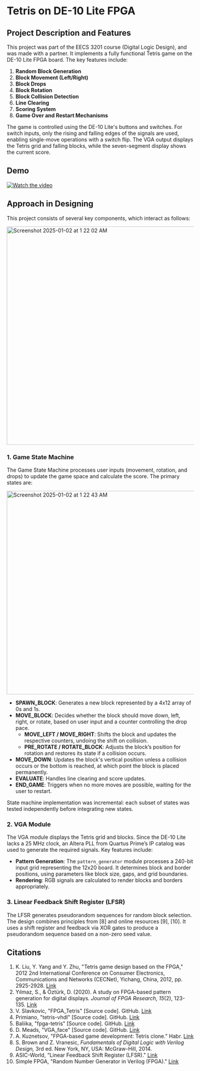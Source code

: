 # Tetris on DE-10 Lite FPGA

## Project Description and Features
This project was part of the EECS 3201 course (Digital Logic Design), and was made with a partner. It implements a fully functional Tetris game on the DE-10 Lite FPGA board. The key features include:

1. **Random Block Generation**
2. **Block Movement (Left/Right)**
3. **Block Drops**
4. **Block Rotation**
5. **Block Collision Detection**
6. **Line Clearing**
7. **Scoring System**
8. **Game Over and Restart Mechanisms**

The game is controlled using the DE-10 Lite's buttons and switches. For switch inputs, only the rising and falling edges of the signals are used, enabling single-move operations with a switch flip. The VGA output displays the Tetris grid and falling blocks, while the seven-segment display shows the current score.

## Demo
[![Watch the video](https://img.youtube.com/vi/ecJROBGXYag/maxresdefault.jpg)](https://www.youtube.com/watch?v=ecJROBGXYag)

## Approach in Designing
This project consists of several key components, which interact as follows:

<img width="588" alt="Screenshot 2025-01-02 at 1 22 02 AM" src="https://github.com/user-attachments/assets/f58947c5-34a7-4de3-a96a-086cc5b900d9" />

### 1. Game State Machine
The Game State Machine processes user inputs (movement, rotation, and drops) to update the game space and calculate the score. The primary states are:

<img width="548" alt="Screenshot 2025-01-02 at 1 22 43 AM" src="https://github.com/user-attachments/assets/c49a357c-14ff-4322-8a33-fea1f7df0066" />

- **SPAWN_BLOCK**: Generates a new block represented by a 4x12 array of 0s and 1s.
- **MOVE_BLOCK**: Decides whether the block should move down, left, right, or rotate, based on user input and a counter controlling the drop pace.
  - **MOVE_LEFT / MOVE_RIGHT**: Shifts the block and updates the respective counters, undoing the shift on collision.
  - **PRE_ROTATE / ROTATE_BLOCK**: Adjusts the block’s position for rotation and restores its state if a collision occurs.
- **MOVE_DOWN**: Updates the block's vertical position unless a collision occurs or the bottom is reached, at which point the block is placed permanently.
- **EVALUATE**: Handles line clearing and score updates.
- **END_GAME**: Triggers when no more moves are possible, waiting for the user to restart.

State machine implementation was incremental: each subset of states was tested independently before integrating new states.

### 2. VGA Module
The VGA module displays the Tetris grid and blocks. Since the DE-10 Lite lacks a 25 MHz clock, an Altera PLL from Quartus Prime’s IP catalog was used to generate the required signals. Key features include:

- **Pattern Generation**: The `pattern_generator` module processes a 240-bit input grid representing the 12x20 board. It determines block and border positions, using parameters like block size, gaps, and grid boundaries.
- **Rendering**: RGB signals are calculated to render blocks and borders appropriately.

### 3. Linear Feedback Shift Register (LFSR)
The LFSR generates pseudorandom sequences for random block selection. The design combines principles from [8] and online resources [9], [10]. It uses a shift register and feedback via XOR gates to produce a pseudorandom sequence based on a non-zero seed value.

## Citations
1. K. Liu, Y. Yang and Y. Zhu, "Tetris game design based on the FPGA," 2012 2nd International Conference on Consumer Electronics, Communications and Networks (CECNet), Yichang, China, 2012, pp. 2925-2928. [Link](https://doi.org/10.1109/CECNet.2012.6202213)
2. Yılmaz, S., & Öztürk, D. (2020). A study on FPGA-based pattern generation for digital displays. *Journal of FPGA Research, 15*(2), 123-135. [Link](https://doi.org/10.1016/j.fpga.2020.02.003)
3. V. Slavkovic, "FPGA_Tetris" [Source code]. GitHub. [Link](https://github.com/ViktorSlavkovic/FPGA_Tetris)
4. Primiano, "tetris-vhdl" [Source code]. GitHub. [Link](https://github.com/primiano/tetris-vhdl)
5. Baliika, "fpga-tetris" [Source code]. GitHub. [Link](https://github.com/baliika/fpga-tetris/tree/main)
6. D. Meads, "VGA_face" [Source code]. GitHub. [Link](https://github.com/dominic-meads/Quartus-Projects/tree/main/VGA_face)
7. A. Kuznetsov, "FPGA-based game development: Tetris clone." Habr. [Link](https://habr.com/en/articles/707224/)
8. S. Brown and Z. Vranesic, *Fundamentals of Digital Logic with Verilog Design,* 3rd ed. New York, NY, USA: McGraw-Hill, 2014.
9. ASIC-World, "Linear Feedback Shift Register (LFSR)." [Link](https://www.asic-world.com/examples/verilog/lfsr.html)
10. Simple FPGA, "Random Number Generator in Verilog (FPGA)." [Link](https://simplefpga.blogspot.com/2013/02/random-number-generator-in-verilog-fpga.html)

